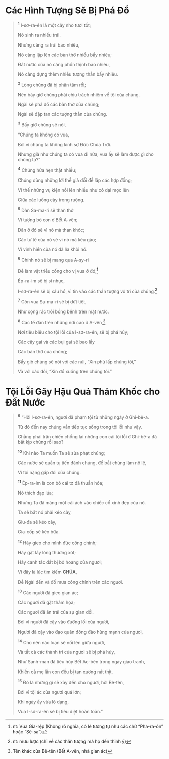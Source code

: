 # Các Hình Tượng Sẽ Bị Phá Đổ

> <sup><b>1</b></sup> I-sơ-ra-ên là một cây nho tươi tốt;
>
> Nó sinh ra nhiều trái.
>
> Nhưng càng ra trái bao nhiêu,
>
> Nó càng lập lên các bàn thờ nhiều bấy nhiêu;
>
> Đất nước của nó càng phồn thịnh bao nhiêu,
>
> Nó càng dựng thêm nhiều tượng thần bấy nhiêu.
>
> <sup><b>2</b></sup> Lòng chúng đã bị phân tâm rồi;
>
> Nên bây giờ chúng phải chịu trách nhiệm về tội của chúng.
>
> Ngài sẽ phá đổ các bàn thờ của chúng;
>
> Ngài sẽ đập tan các tượng thần của chúng.
>
> <sup><b>3</b></sup> Bấy giờ chúng sẽ nói,
>
> “Chúng ta không có vua,
>
> Bởi vì chúng ta không kính sợ Đức Chúa Trời.
>
> Nhưng giả như chúng ta có vua đi nữa, vua ấy sẽ làm được gì cho chúng ta?”
>
> <sup><b>4</b></sup> Chúng hứa hẹn thật nhiều;
>
> Chúng dùng những lời thề giả dối để lập các hợp đồng;
>
> Vì thế những vụ kiện nổi lên nhiều như cỏ dại mọc lên
>
> Giữa các luống cày trong ruộng.
>
> <sup><b>5</b></sup> Dân Sa-ma-ri sẽ than thở
>
> Vì tượng bò con ở Bết A-vên;
>
> Dân ở đó sẽ vì nó mà than khóc;
>
> Các tư tế của nó sẽ vì nó mà kêu gào;
>
> Vì vinh hiển của nó đã lìa khỏi nó.
>
> <sup><b>6</b></sup> Chính nó sẽ bị mang qua A-sy-ri
>
> Để làm vật triều cống cho vị vua ở đó;[^1-7dc17d26-0e19-454e-8996-c042f712212c]
>
> Ép-ra-im sẽ bị sỉ nhục,
>
> I-sơ-ra-ên sẽ bị xấu hổ, vì tin vào các thần tượng vô tri của chúng.[^2-7dc17d26-0e19-454e-8996-c042f712212c]
>
> <sup><b>7</b></sup> Còn vua Sa-ma-ri sẽ bị dứt tiệt,
>
> Như cọng rác trôi bồng bềnh trên mặt nước.
>
> <sup><b>8</b></sup> Các tế đàn trên những nơi cao ở A-vên,[^3-7dc17d26-0e19-454e-8996-c042f712212c]
>
> Nơi tiêu biểu cho tội lỗi của I-sơ-ra-ên, sẽ bị phá hủy;
>
> Các cây gai và các bụi gai sẽ bao lấy
>
> Các bàn thờ của chúng;
>
> Bấy giờ chúng sẽ nói với các núi, “Xin phủ lấp chúng tôi,”
>
> Và với các đồi, “Xin đổ xuống trên chúng tôi.”

# Tội Lỗi Gây Hậu Quả Thảm Khốc cho Đất Nước

> <sup><b>9</b></sup> “Hỡi I-sơ-ra-ên, ngươi đã phạm tội từ những ngày ở Ghi-bê-a.
>
> Từ đó đến nay chúng vẫn tiếp tục sống trong tội lỗi như vậy.
>
> Chẳng phải trận chiến chống lại những con cái tội lỗi ở Ghi-bê-a đã bắt kịp chúng rồi sao?
>
> <sup><b>10</b></sup> Khi nào Ta muốn Ta sẽ sửa phạt chúng;
>
> Các nước sẽ quần tụ tiến đánh chúng, để bắt chúng làm nô lệ,
>
> Vì tội nặng gấp đôi của chúng.
>
> <sup><b>11</b></sup> Ép-ra-im là con bò cái tơ đã thuần hóa;
>
> Nó thích đạp lúa;
>
> Nhưng Ta đã máng một cái ách vào chiếc cổ xinh đẹp của nó.
>
> Ta sẽ bắt nó phải kéo cày,
>
> Giu-đa sẽ kéo cày,
>
> Gia-cốp sẽ kéo bừa.
>
> <sup><b>12</b></sup> Hãy gieo cho mình đức công chính;
>
> Hãy gặt lấy lòng thương xót;
>
> Hãy canh tác đất bị bỏ hoang của ngươi;
>
> Vì đây là lúc tìm kiếm **CHÚA**,
>
> Để Ngài đến và đổ mưa công chính trên các ngươi.
>
> <sup><b>13</b></sup> Các ngươi đã gieo gian ác;
>
> Các ngươi đã gặt thảm họa;
>
> Các ngươi đã ăn trái của sự gian dối.
>
> Bởi vì ngươi đã cậy vào đường lối của ngươi,
>
> Ngươi đã cậy vào đạo quân đông đảo hùng mạnh của ngươi,
>
> <sup><b>14</b></sup> Cho nên náo loạn sẽ nổi lên giữa ngươi,
>
> Và tất cả các thành trì của ngươi sẽ bị phá hủy,
>
> Như Sanh-man đã tiêu hủy Bết Ạc-bên trong ngày giao tranh,
>
> Khiến cả mẹ lẫn con đều bị tan xương nát thịt.
>
> <sup><b>15</b></sup> Đó là những gì sẽ xảy đến cho ngươi, hỡi Bê-tên,
>
> Bởi vì tội ác của ngươi quá lớn;
>
> Khi ngày ấy vừa ló dạng,
>
> Vua I-sơ-ra-ên sẽ bị tiêu diệt hoàn toàn.”

[^1-7dc17d26-0e19-454e-8996-c042f712212c]: nt: Vua Gia-rệp (Không rõ nghĩa, có lẽ tương tự như các chữ “Pha-ra-ôn” hoặc “Sê-sa”)
[^2-7dc17d26-0e19-454e-8996-c042f712212c]: nt: mưu lược (chỉ về các thần tượng mà họ đến thỉnh ý)
[^3-7dc17d26-0e19-454e-8996-c042f712212c]: Tên khác của Bê-tên (Bết A-vên, nhà gian ác)